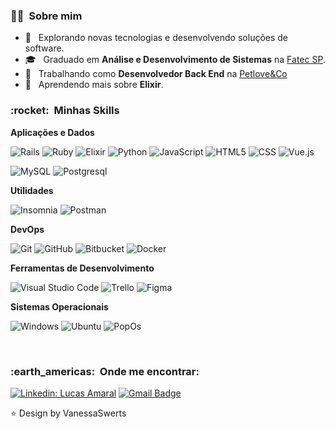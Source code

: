 <h3> 🙇‍♂️ &nbsp;Sobre mim </h3>

- 🤔 &nbsp; Explorando novas tecnologias e desenvolvendo soluções de software.
- 🎓 &nbsp; Graduado em **Análise e Desenvolvimento de Sistemas** na <a href="http://www.fatecsp.br/">Fatec SP</a>.
- 💼 &nbsp; Trabalhando como **Desenvolvedor Back End** na <a href="https://www.petlove.com.br/">Petlove&Co</a>
- 🌱 &nbsp; Aprendendo mais sobre **Elixir**.

<h3> :rocket: &nbsp;Minhas Skills </h3>

**Aplicações e Dados**

  ![Rails](https://img.shields.io/badge/rails-333333.svg?style=flat&logo=ruby-on-rails&logoColor=red)
  ![Ruby](https://img.shields.io/badge/ruby-333333.svg?style=flat&logo=ruby&logoColor=red)
  ![Elixir](https://img.shields.io/badge/-elixir-333333?style=flat&logo=elixir&logoColor=purple)
  ![Python](https://img.shields.io/badge/-python-333333?style=flat&logo=python)
  ![JavaScript](https://img.shields.io/badge/-JavaScript-333333?style=flat&logo=javascript)
  ![HTML5](https://img.shields.io/badge/-HTML5-333333?style=flat&logo=HTML5)
  ![CSS](https://img.shields.io/badge/-CSS-333333?style=flat&logo=CSS3&logoColor=1572B6)
  ![Vue.js](https://img.shields.io/badge/-Vue.js-333333?style=flat&logo=Vue.js)
  
  ![MySQL](https://img.shields.io/badge/-MySQL-333333?style=flat&logo=mysql)
  ![Postgresql](https://img.shields.io/badge/-Postgresql-333333?style=flat&logo=postgresql)

**Utilidades**

  ![Insomnia](https://img.shields.io/badge/-Insomnia-333333?style=flat&logo=insomnia)
  ![Postman](https://img.shields.io/badge/-Postman-333333?style=flat&logo=postman)

**DevOps**

  ![Git](https://img.shields.io/badge/-Git-333333?style=flat&logo=git)
  ![GitHub](https://img.shields.io/badge/-GitHub-333333?style=flat&logo=github)
  ![Bitbucket](https://img.shields.io/badge/-Bitbucket-333333?style=flat&logo=bitbucket)
  ![Docker](https://img.shields.io/badge/-Docker-333333?style=flat&logo=docker)

**Ferramentas de Desenvolvimento**

  ![Visual Studio Code](https://img.shields.io/badge/-Visual%20Studio%20Code-333333?style=flat&logo=visual-studio-code&logoColor=007ACC)
  ![Trello](https://img.shields.io/badge/-Trello-333333?style=flat&logo=trello&logoColor=007ACC)
  ![Figma](https://img.shields.io/badge/-Figma-333333?style=flat&logo=figma&logoColor=007ACC)
  
**Sistemas Operacionais**

  ![Windows](https://img.shields.io/badge/-Windows-333333?style=flat&logo=windows&logoColor=blue)
  ![Ubuntu](https://img.shields.io/badge/-Ubuntu-333333?style=flat&logo=ubuntu)
  ![PopOs](https://img.shields.io/badge/-popos-333333?style=flat&logo=popos&logoColor=blue)

<br/>

<h3> :earth_americas: &nbsp;Onde me encontrar: </h3> 

[![Linkedin: Lucas Amaral](https://img.shields.io/badge/-lucasamaral42-blue?style=flat-square&logo=Linkedin&logoColor=white&link=https://www.linkedin.com/in/lucasamaral42)](https://www.linkedin.com/in/lucasamaral42)
[![Gmail Badge](https://img.shields.io/badge/-lu.vinicius01@gmail.com-006bed?style=flat-square&logo=Gmail&logoColor=white&link=mailto:lu.vinicius01@gmail.com)](mailto:lu.vinicius01@gmail.com)

⭐ Design by VanessaSwerts
